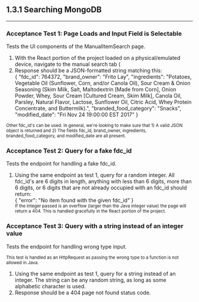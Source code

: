 <h2>1.3.1 Searching MongoDB</h2>
<hr>
<h3>Acceptance Test 1: Page Loads and Input Field is Selectable</h3>
<p>Tests the UI components of the ManualItemSearch page.</p>
<ol>
<li>With the React portion of the project loaded on a physical/emulated device, navigate to the manual search tab (</li>
<li>Response should be a JSON-formatted string matching this:<br>{
    "fdc_id": 764372,
    "brand_owner": "Frito Lay",
    "ingredients": "Potatoes, Vegetable Oil (Sunflower, Corn, and/or Canola Oil), Sour Cream & Onion Seasoning (Skim Milk, 
Salt, Maltodextrin [Made from Corn], Onion Powder, Whey, Sour Cream [Cultured Cream, Skim Milk], Canola Oil, Parsley, 
Natural Flavor, Lactose, Sunflower Oil, Citric Acid, Whey Protein Concentrate, and Buttermilk).",
    "branded_food_category": "Snacks",
    "modified_date": "Fri Nov 24 19:00:00 EST 2017"
}
</li>
</ol>
<small>Other fdc_id's can be used.  In general, we're looking to make sure that 1) A valid JSON object is returned and 2)
The fields fdc_id, brand_owner, ingredients, branded_food_category, and modified_date are all present.</small>

<h3>Acceptance Test 2: Query for a fake fdc_id</h3>
<p>Tests the endpoint for handling a fake fdc_id.</p>
<ol>
<li>Using the same endpoint as test 1, query for a random integer.  All fdc_id's are 6 digits in length, anything with 
less than 6 digits, more than 6 digits, or 6 digits that are not already occupied with an fdc_id should return: <br>{
    "error": "No item found with the given fdc_id"
}</li>
<small>If the integer passed is an overflow (larger than the Java integer value) the page will return a 404. This is 
handled gracefully in the React portion of the project.</small>
</ol>

<h3>Acceptance Test 3: Query with a string instead of an integer value</h3>
<p>Tests the endpoint for handling wrong type input.</p>
<small>This test is handled as an HttpRequest as passing the wrong type to a function is not allowed in Java.</small>
<ol>
<li>Using the same endpoint as test 1, query for a string instead of an integer.  The string can be any random string, 
as long as some alphabetic character is used.
<li>Response should be a 404 page not found status code.</li>
</ol>